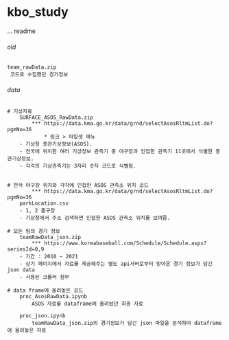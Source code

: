 # kbo_study
...
readme

###### old
	team_rawData.zip
	 코드로 수집했던 경기정보




###### data
	# 기상자료
		SURFACE_ASOS_RawData.zip
	  		*** https://data.kma.go.kr/data/grnd/selectAsosRltmList.do?pgmNo=36
	  			* 링크 > 파일셋 메뉴
		- 기상청 종관기상정보(ASOS).
		- 전국에 위치한 여러 기상정보 관측기 중 야구장과 인접한 관측기 11곳에서 식별한 종관기상정보.
		- 각각의 기상관측기는 3자리 숫자 코드로 식별됨.


	# 전국 야구장 위치와 각각에 인접한 ASOS 관측소 위치 코드
			*** https://data.kma.go.kr/data/grnd/selectAsosRltmList.do?pgmNo=36
		parkLocation.csv
		- 1, 2 홈구장
		- 기상청에서 주소 검색하면 인접한 ASOS 관측소 위치를 보여줌.

	# 모든 팀의 경기 정보
		teamRawData_json.zip
			*** https://www.koreabaseball.com/Schedule/Schedule.aspx?seriesId=0,9
		- 기간 : 2010 ~ 2021
		- 상기 페이지에서 자료를 제공해주는 별도 api서버로부터 받아온 경기 정보가 담긴 json data
		- 사용된 크롤러 첨부

	# data frame에 올려놓은 코드
		proc_AsosRawData.ipynb
			ASOS 자료를 dataframe에 올려놨던 최종 자료

		proc_json.ipynb
			teamRawData_json.zip의 경기정보가 담긴 json 파일을 분석하여 dataframe에 올려놓은 자료		
